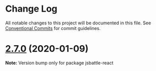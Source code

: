 # Change Log

All notable changes to this project will be documented in this file.
See [Conventional Commits](https://conventionalcommits.org) for commit guidelines.

# [2.7.0](https://github.com/jamro/jsbattle/compare/v2.6.1...v2.7.0) (2020-01-09)

**Note:** Version bump only for package jsbattle-react
